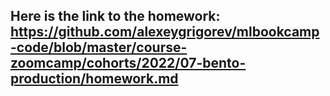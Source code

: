 ## Here is the link to the homework: https://github.com/alexeygrigorev/mlbookcamp-code/blob/master/course-zoomcamp/cohorts/2022/07-bento-production/homework.md
